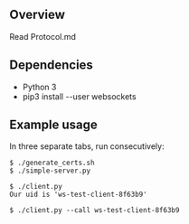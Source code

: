## Overview

Read Protocol.md

## Dependencies

* Python 3
* pip3 install --user websockets

## Example usage

In three separate tabs, run consecutively:

```console
$ ./generate_certs.sh
$ ./simple-server.py
```

```console
$ ./client.py
Our uid is 'ws-test-client-8f63b9'
```

```console
$ ./client.py --call ws-test-client-8f63b9
```
